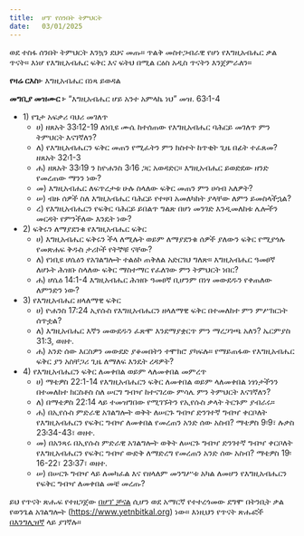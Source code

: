 ```yaml
---
title:  ሆፕ የሰንበት ትምህርት
date:   03/01/2025
---
```


ወደ ተስፋ ሰንበት ትምህርት እንኳን ደህና መጡ። ጥልቅ መስተጋብራዊ የሆነ የእግዚአብሔር ቃል ጥናት። እነሆ የእግዚአብሔር ፍቅር እና ፍትህ በሚል ርዕስ አዲስ  ጥናትን እንጀምራለን።

**የዛሬ ርእስ፦** እግዚአብሔር በነጻ ይወዳል

**መግቢያ መዝሙር ፦** “እግዚአብሔር ሆይ አንተ አምላኬ ነህ” መዝ. 63፡1-4

- 1\) የጌታ አፍቃሪ ባህሪ መገለጥ
  - ሀ\) ዘጸአት 33፡12-19 ለነቢዩ ሙሴ ከተሰጠው የእግዚአብሔር ባሕርይ መገለጥ ምን ትምህርት እናገኛለን?
  - ለ\) የእግዚአብሔርን ፍቅር መጠን የሚፈትን ምን ክስተት ከጥቂት ጊዜ በፊት ተፈጸመ? ዘጸአት 32፡1-3
  - ሐ\) ዘጸአት 33፡19 ን ከዮሐንስ 3፡16 ጋር አወዳድር። እግዚአብሔር ይወድደው ዘንድ የመረጠው ማንን ነው?
  - መ\) እግዚአብሔር ለፍጥረታቱ ሁሉ ስላለው ፍቅር መጠን ምን ሀሳብ አለዎት?
  - ሠ\) ብዙ ሰዎች ስለ እግዚአብሔር ባሕርይ የተዛባ አመለካከት ያላቸው ለምን ይመስላችኋል?
  - ረ\) የእግዚአብሔርን የፍቅር ባሕርይ ይበልጥ ግልጽ በሆነ መንገድ እንዲመለከቱ ሌሎችን መርዳት የምንችለው እንዴት ነው?
- 2\) ፍቅሩን ለማያደንቁ የእግዚአብሔር ፍቅር
  - ሀ\) እግዚአብሔር ፍቅሩን ችላ ለሚሉት ወይም ለማያደንቁ ሰዎች ያለውን ፍቅር የሚያጎሉ የመጽሐፍ ቅዱስ ታሪኮች የትኞቹ ናቸው?
  - ለ\) የነቢዩ ሆሴዕን የአገልግሎት ተልዕኮ ጠቅለል አድርገህ ግለጽ። እግዚአብሔር ዓመፀኛ ለሆኑት ሕዝቡ ስላለው ፍቅር ማስተማር የፈለገው ምን ትምህርት ነበር?
  - ሐ\) ሆሴዕ 14:1-4 እግዚአብሔር ሕዝቡ ዓመፀኛ ቢሆንም በነፃ መውደዱን የቀጠለው ለምንድን ነው?
- 3\) የእግዚአብሔር ዘላለማዊ ፍቅር
  - ሀ\) ዮሐንስ 17:24 ኢየሱስ የእግዚአብሔርን ዘላለማዊ ፍቅር በተመለከተ ምን ምሥክርነት ሰጥቷል?
  - ለ\) እግዚአብሔር እኛን መውደዱን ፈጽሞ እንደማያቋርጥ ምን ማረጋገጫ አለን? ኤርምያስ 31:3, ወዘተ.
  - ሐ\) አንድ ሰው እርስዎን መውደድ ያቆመበትን ተሞክሮ ያካፍሉ። የማይጠፋው የእግዚአብሔር ፍቅር ያን አስቸጋሪ ጊዜ ለማለፍ እንዴት ረዳዎት?
- 4\) የእግዚአብሔርን ፍቅር ለመቀበል ወይም ላለመቀበል መምረጥ
  - ሀ\) ማቴዎስ 22:1-14 የእግዚአብሔርን ፍቅር ለመቀበል ወይም ላለመቀበል ነፃነታችንን በተመለከተ ክርስቶስ ስለ ሠርግ ግብዣ ከተናገረው ምሳሌ ምን ትምህርት እናገኛለን?
  - ለ\) በማቴዎስ 22:14 ላይ ተመዝግበው የሚገኙትን የኢየሱስ ቃላት ትርጉም ያብራሩ።
  - ሐ\) በኢየሱስ ምድራዊ አገልግሎት ወቅት ለሠርጉ ግብዣ ድንገተኛ ግብዣ ቀርቦለት የእግዚአብሔርን የፍቅር ግብዣ ለመቀበል የመረጠን አንድ ሰው አስብ? ማቴዎስ 9፡9፣ ሉቃስ 23፡34-43፣ ወዘተ.
  - መ\) በአንጻሩ በኢየሱስ ምድራዊ አገልግሎት ወቅት ለሠርጉ ግብዣ ድንገተኛ ግብዣ ቀርቦለት የእግዚአብሔርን የፍቅር ግብዣ ውድቅ ለማድረግ የመረጠን አንድ ሰው አስብ? ማቴዎስ 19፡16-22፣ 23፡37፣ ወዘተ.
  - ሠ\) በሠርጉ ግብዣ ላይ ለመካፈል እና የዘላለም መንግሥቱ አካል ለመሆን የእግዚአብሔርን የፍቅር ግብዣ ለመቀበል መቼ መረጡ?

ይህ የጥናት ጽሑፍ የተዘጋጀው [በሆፕ ቻናል](https://www.hopetv.org/hopess/)  ሲሆን ወደ አማርኛ የተተረጎመው ደግሞ በትንቢት ቃል የወንጌል አገልግሎት (https://www.yetnbitkal.org) ነው። እነዚህን የጥናት ጽሑፎች [በእንግሊዝኛ](https://www.hopetv.org/shows/hopess/study-guides/) ላይ ያገኛሉ።